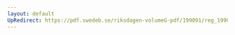 ```yaml
---
layout: default
UpRedirect: https://pdf.swedeb.se/riksdagen-volumeG-pdf/199091/reg_199091/reg_199091_0336.pdf
---
```

